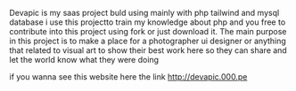 Devapic is my saas project buld using mainly with php tailwind and mysql database i use this projectto train my knowledge about php and you free to contribute into this project using fork or just download it. The main purpose in this project is to make a place for a photographer ui designer or anything that related to visual art to show their best work here so they can share and let the world know what they were doing 

if you wanna see this website here the link http://devapic.000.pe
